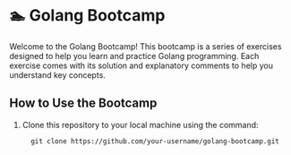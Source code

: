 # 🏊 Golang Bootcamp

Welcome to the Golang Bootcamp! This bootcamp is a series of exercises designed to help you learn and practice Golang programming. Each exercise comes with its solution and explanatory comments to help you understand key concepts.

## How to Use the Bootcamp

1. Clone this repository to your local machine using the command:

   ```shell
     git clone https://github.com/your-username/golang-bootcamp.git
